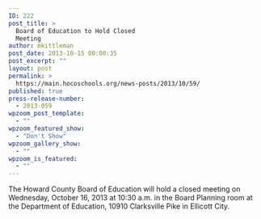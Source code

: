 ```yaml
---
ID: 222
post_title: >
  Board of Education to Hold Closed
  Meeting
author: mkittleman
post_date: 2013-10-15 00:00:35
post_excerpt: ""
layout: post
permalink: >
  https://main.hocoschools.org/news-posts/2013/10/59/
published: true
press-release-number:
  - 2013-059
wpzoom_post_template:
  - ""
wpzoom_featured_show:
  - "Don't Show"
wpzoom_gallery_show:
  - ""
wpzoom_is_featured:
  - ""
---
```

The Howard County Board of Education will hold a closed meeting on Wednesday, October 16, 2013 at 10:30 a.m. in the Board Planning room at the Department of Education, 10910 Clarksville Pike in Ellicott City.